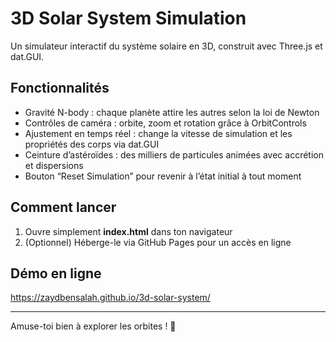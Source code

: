 # 3D Solar System Simulation

Un simulateur interactif du système solaire en 3D, construit avec Three.js et dat.GUI.

## Fonctionnalités

- Gravité N-body : chaque planète attire les autres selon la loi de Newton  
- Contrôles de caméra : orbite, zoom et rotation grâce à OrbitControls  
- Ajustement en temps réel : change la vitesse de simulation et les propriétés des corps via dat.GUI  
- Ceinture d’astéroïdes : des milliers de particules animées avec accrétion et dispersions  
- Bouton “Reset Simulation” pour revenir à l’état initial à tout moment

## Comment lancer

1. Ouvre simplement **index.html** dans ton navigateur  
2. (Optionnel) Héberge-le via GitHub Pages pour un accès en ligne

## Démo en ligne

https://zaydbensalah.github.io/3d-solar-system/

---

Amuse-toi bien à explorer les orbites ! 🚀  
